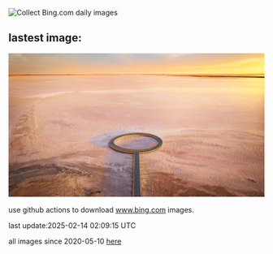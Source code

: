 ![Collect Bing.com daily images](https://github.com/counter2015/bing-daily-images/workflows/Collect%20Bing.com%20daily%20images/badge.svg)
## lastest image:
![](images/img.jpg)

use github actions to download www.bing.com images.

last update:2025-02-14 02:09:15 UTC

all images since 2020-05-10 [here](https://github.com/counter2015/bing-daily-images/tree/master/images) 

